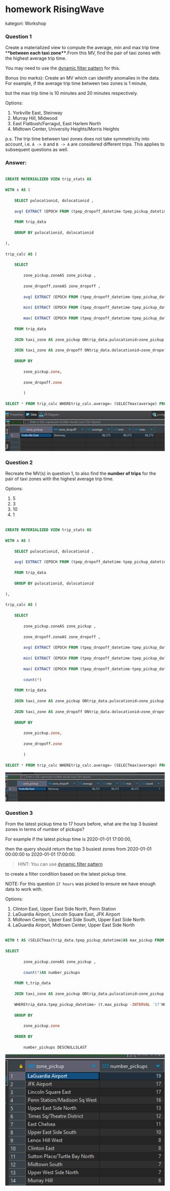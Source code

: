 # homework RisingWave

kategori: Workshop

### Question 1

Create a materialized view to compute the average, min and max trip time \***\*between each taxi zone\*\***.From this MV, find the pair of taxi zones with the highest average trip time.

You may need to use the [dynamic filter pattern](https://docs.risingwave.com/docs/current/sql-pattern-dynamic-filters/) for this.

Bonus (no marks): Create an MV which can identify anomalies in the data. For example, if the average trip time between two zones is 1 minute,

but the max trip time is 10 minutes and 20 minutes respectively.

Options:

1. Yorkville East, Steinway
2. Murray Hill, Midwood
3. East Flatbush/Farragut, East Harlem North
4. Midtown Center, University Heights/Morris Heights

p.s. The trip time between taxi zones does not take symmetricity into account, i.e. `A -> B` and `B -> A` are considered different trips. This applies to subsequent questions as well.

### Answer:

```sql

CREATE MATERIALIZED VIEW trip_stats AS

WITH s AS (

    SELECT pulocationid, dolocationid ,

    avg( EXTRACT (EPOCH FROM (tpep_dropoff_datetime-tpep_pickup_datetime) ))AS average

    FROM trip_data

    GROUP BY pulocationid, dolocationid

),

trip_calc AS (

    SELECT

        zone_pickup.zoneAS zone_pickup ,

        zone_dropoff.zoneAS zone_dropoff ,

        avg( EXTRACT (EPOCH FROM (tpep_dropoff_datetime-tpep_pickup_datetime) ))AS average,

        min( EXTRACT (EPOCH FROM (tpep_dropoff_datetime-tpep_pickup_datetime) )) AS min,

        max( EXTRACT (EPOCH FROM (tpep_dropoff_datetime-tpep_pickup_datetime) )) AS max

    FROM trip_data

    JOIN taxi_zone AS zone_pickup ONtrip_data.pulocationid=zone_pickup.location_id

    JOIN taxi_zone AS zone_dropoff ONtrip_data.dolocationid=zone_dropoff.location_id

    GROUP BY

        zone_pickup.zone,

        zone_dropoff.zone

        )

SELECT * FROM trip_calc WHEREtrip_calc.average= (SELECTmax(average) FROM s)

```

![1710048179096](image/answerHomework/1710048179096.png)

### Question 2

Recreate the MV(s) in question 1, to also find the **number of trips** for the pair of taxi zones with the highest average trip time.

Options:

1. 5
2. 3
3. 10
4. 1

```sql

CREATE MATERIALIZED VIEW trip_stats AS

WITH s AS (

    SELECT pulocationid, dolocationid ,

    avg( EXTRACT (EPOCH FROM (tpep_dropoff_datetime-tpep_pickup_datetime) ))AS average

    FROM trip_data

    GROUP BY pulocationid, dolocationid

),

trip_calc AS (

    SELECT

        zone_pickup.zoneAS zone_pickup ,

        zone_dropoff.zoneAS zone_dropoff ,

        avg( EXTRACT (EPOCH FROM (tpep_dropoff_datetime-tpep_pickup_datetime) ))AS average,

        min( EXTRACT (EPOCH FROM (tpep_dropoff_datetime-tpep_pickup_datetime) )) AS min,

        max( EXTRACT (EPOCH FROM (tpep_dropoff_datetime-tpep_pickup_datetime) )) AS max,

        count(*)

    FROM trip_data

    JOIN taxi_zone AS zone_pickup ONtrip_data.pulocationid=zone_pickup.location_id

    JOIN taxi_zone AS zone_dropoff ONtrip_data.dolocationid=zone_dropoff.location_id

    GROUP BY

        zone_pickup.zone,

        zone_dropoff.zone

        )

SELECT * FROM trip_calc WHEREtrip_calc.average= (SELECTmax(average) FROM s)

```

![1710048210535](image/answerHomework/1710048210535.png)

### Question 3

From the latest pickup time to 17 hours before, what are the top 3 busiest zones in terms of number of pickups?

For example if the latest pickup time is 2020-01-01 17:00:00,

then the query should return the top 3 busiest zones from 2020-01-01 00:00:00 to 2020-01-01 17:00:00.

> HINT: You can use [dynamic filter pattern](https://docs.risingwave.com/docs/current/sql-pattern-dynamic-filters/)

to create a filter condition based on the latest pickup time.

NOTE: For this question `17 hours` was picked to ensure we have enough data to work with.

Options:

1. Clinton East, Upper East Side North, Penn Station
2. LaGuardia Airport, Lincoln Square East, JFK Airport
3. Midtown Center, Upper East Side South, Upper East Side North
4. LaGuardia Airport, Midtown Center, Upper East Side North

```sql

WITH t AS (SELECTmax(trip_data.tpep_pickup_datetime)AS max_pickup FROM trip_data)

SELECT

        zone_pickup.zoneAS zone_pickup ,

        count(*)AS number_pickups

    FROM t,trip_data

    JOIN taxi_zone AS zone_pickup ONtrip_data.pulocationid=zone_pickup.location_id

    WHEREtrip_data.tpep_pickup_datetime> (t.max_pickup -INTERVAL '17'HOUR)

    GROUP BY

        zone_pickup.zone

    ORDER BY

        number_pickups DESCNULLSLAST

```

![1710048225814](image/answerHomework/1710048225814.png)
